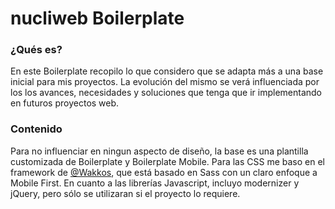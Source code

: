 # nucliweb Boilerplate

### ¿Qués es?
En este Boilerplate recopilo lo que considero que se adapta más a una base inicial para mis proyectos.
La evolución del mismo se verá influenciada por los los avances, necesidades y soluciones que tenga que ir implementando en futuros proyectos web.

### Contenido
Para no influenciar en ningun aspecto de diseño, la base es una plantilla customizada de Boilerplate y Boilerplate Mobile.
Para las CSS me baso en el framework de [@Wakkos](https://github.com/Wakkos/Wakkos-CSS-Framework), que está basado en Sass con un claro enfoque a Mobile First. En cuanto a las librerías Javascript, incluyo modernizer y jQuery, pero sólo se utilizaran si el proyecto lo requiere.

